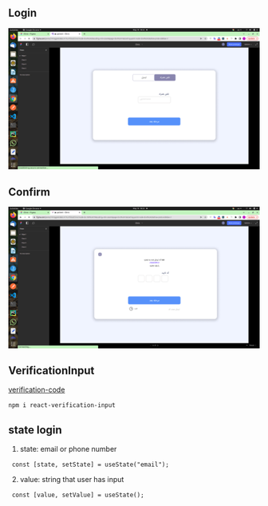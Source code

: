 
## Login
![Login](../../../screenshots/Login.png)

## Confirm
![Confirm](../../../screenshots/Confirm.png)


## VerificationInput

[verification-code](https://www.npmjs.com/package/react-verification-input)

```
npm i react-verification-input
```
## state login
1. state: email or phone number
```
 const [state, setState] = useState("email");
```

2. value: string that user has input
```
 const [value, setValue] = useState();
```
